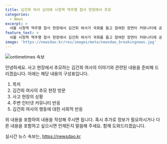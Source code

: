 ```yaml
---
title: 김건희 여사 심야에 시청역 역주행 참사 현장에서 추모
categories:
  - News
excerpt: >
  서울 시청역 역주행 참사 현장에서 김건희 여사가 국화를 들고 참여한 장면이 커뮤니티에 공유되었습니다. 지난 1일 밤 발생한 사고에서 9명이 사망하고 7명이 다친 가운데, 사람들은 김 여사의 추모 모습에 이목이 쏠리고 있습니다.
feature_text: >
  서울 시청역 역주행 참사 현장에서 김건희 여사가 국화를 들고 참여한 장면이 커뮤니티에 공유되었습니다. 지난 1일 밤 발생한 사고에서 9명이 사망하고 7명이 다친 가운데, 사람들은 김 여사의 추모 모습에 이목이 쏠리고 있습니다.
image: 'https://newsdao.kr/res/images/meta/newsdao_breakingnews.jpg'
---
```


<p><img src="https://newsdao.kr/res/images/meta/newsdao_breakingnews.jpg" alt="ontimetimes 속보" /></p>

<p>안녕하세요. 사고 현장에서 추모하는 김건희 여사의 이야기와 관련된 내용을 준비해 드리겠습니다. 아래는 해당 내용의 구성표입니다.</p>

<ol>
<li>목차</li>
<li>김건희 여사의 추모 현장 방문</li>
<li>사고 현장의 상황</li>
<li>주변 인터넷 커뮤니티 반응</li>
<li>김건희 여사의 행동에 대한 사회적 반응</li>
</ol>

<p>위 내용을 포함하여 내용을 작성해 주시면 됩니다. 혹시 추가로 정보가 필요하시거나 다른 내용을 포함하고 싶으시면 언제든지 말씀해 주세요. 함께 도와드리겠습니다.</p>
실시간 뉴스 속보는, <a href="https://newsdao.kr" rel="dofollow">https://newsdao.kr</a>


